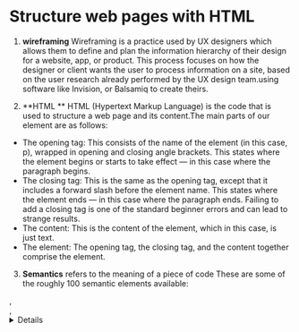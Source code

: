 # Structure web pages with HTML
1. **wireframing**
Wireframing is a practice used by UX designers which allows them to define and plan the information hierarchy of their design for a website, app, or product. This process focuses on how the designer or client wants the user to process information on a site, based on the user research already performed by the UX design team.using software like Invision, or Balsamiq to create theirs.

2. **HTML **
HTML (Hypertext Markup Language) is the code that is used to structure a web page and its content.The main parts of our element are as follows:

* The opening tag: This consists of the name of the element (in this case, p), wrapped in opening and closing angle brackets. This states where the element begins or starts to take effect — in this case where the paragraph begins.
* The closing tag: This is the same as the opening tag, except that it includes a forward slash before the element name. This states where the element ends — in this case where the paragraph ends. Failing to add a closing tag is one of the standard beginner errors and can lead to strange results.
* The content: This is the content of the element, which in this case, is just text.
* The element: The opening tag, the closing tag, and the content together comprise the element.

3. **Semantics**
refers to the meaning of a piece of code 
These are some of the roughly 100 semantic elements available:
<article>,
<aside>,
<details>,
<figcaption>,
<figure>,
<footer>,
<header>,
<main>,
<mark>,
<nav>,
<section>,
<summary>,
<time>.
